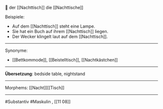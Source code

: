 🔵 der [[Nachttisch]]
die [[Nachttische]]

Beispiele:

- Auf dem [[Nachttisch]] steht eine Lampe.
- Sie hat ein Buch auf ihrem [[Nachttisch]] liegen.
- Der Wecker klingelt laut auf dem [[Nachttisch]].

---
Synonyme:
- [[Bettkommode]], [[Beistelltisch]], [[Nachtkästchen]]

---
**Übersetzung**: bedside table, nightstand

---

Morphems:
[[Nacht]][[Tisch]]

---
#Substantiv #Maskulin , [[11 08]]